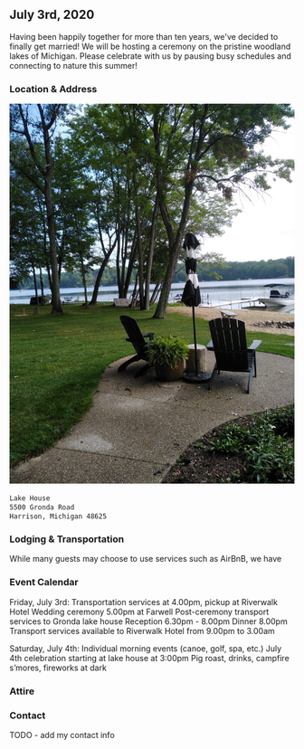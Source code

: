 <link rel="shortcut icon" type="image/png" href="/celebrate/images/favicon-32x32.png">
<link rel="shortcut icon" sizes="32x32" href="/celebrate/images/favicon-32x32.png">

## July 3rd, 2020

Having been happily together for more than ten years, we've decided to finally get married! We will be hosting a ceremony on the pristine woodland lakes of Michigan. Please celebrate with us by pausing busy schedules and connecting to nature this summer!

### Location & Address

![](/images/lake.jpg)
```
Lake House
5500 Gronda Road
Harrison, Michigan 48625
```

### Lodging & Transportation

While many guests may choose to use services such as AirBnB, we have

### Event Calendar

Friday, July 3rd:
Transportation services at 4.00pm, pickup at Riverwalk Hotel
Wedding ceremony 5.00pm at Farwell
Post-ceremony transport services to Gronda lake house
Reception 6.30pm - 8.00pm
Dinner 8.00pm
Transport services available to Riverwalk Hotel from 9.00pm to 3.00am

Saturday, July 4th:
Individual morning events (canoe, golf, spa, etc.)
July 4th celebration starting at lake house at 3:00pm
Pig roast, drinks, campfire s’mores, fireworks at dark

### Attire



### Contact

TODO - add my contact info